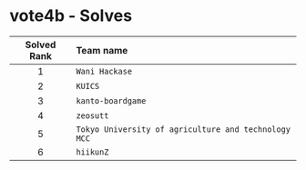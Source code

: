 # vote4b - Solves
| Solved Rank | Team name |
|:-----------:|:----------|
| 1 | `Wani Hackase` |
| 2 | `KUICS` |
| 3 | `kanto-boardgame` |
| 4 | `zeosutt` |
| 5 | `Tokyo University of agriculture and technology MCC` |
| 6 | `hiikunZ` |